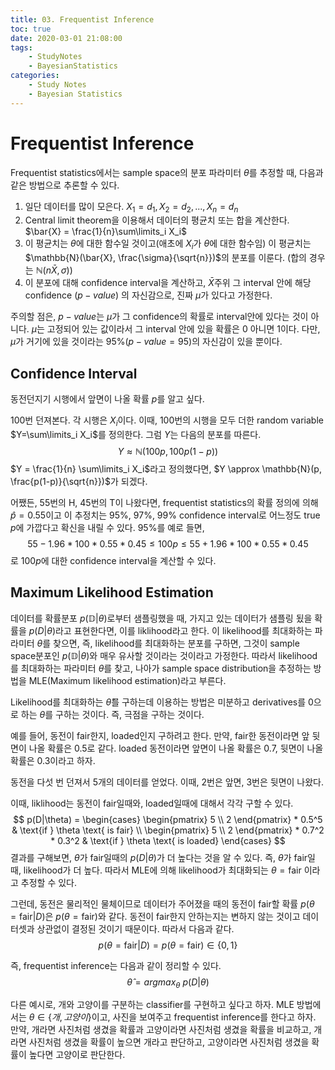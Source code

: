 ```yaml
---
title: 03. Frequentist Inference
toc: true
date: 2020-03-01 21:08:00
tags:
	- StudyNotes
	- BayesianStatistics
categories:
	- Study Notes
	- Bayesian Statistics
---
```




# Frequentist Inference



Frequentist statistics에서는 sample space의 분포 파라미터 $\theta$를 추정할 때, 다음과 같은 방법으로 추론할 수 있다.

1. 일단 데이터를 많이 모은다. $X_1 = d_1, X_2 = d_2, ..., X_n=d_n$
2. Central limit theorem을 이용해서 데이터의 평균치 또는 합을 계산한다. $\bar{X} = \frac{1}{n}\sum\limits_i X_i$
3. 이 평균치는 $\theta$에 대한 함수일 것이고(애초에 $X_i$가 $\theta$에 대한 함수임) 이 평균치는 $\mathbb{N}(\bar{X}, \frac{\sigma}{\sqrt{n}})$의 분포를 이룬다. (합의 경우는 $\mathbb{N}(n\bar{X},\sigma)$)
4. 이 분포에 대해 confidence interval을 계산하고, $\bar{X}$주위 그 interval 안에 해당 confidence ($p-value$) 의 자신감으로, 진짜 $\mu$가 있다고 가정한다.

주의할 점은, $p-value$는 $\mu$가 그 confidence의 확률로 interval안에 있다는 것이 아니다. $\mu$는 고정되어 있는 값이라서 그 interval 안에 있을 확률은 0 아니면 1이다. 다만, $\mu$가 거기에 있을 것이라는 95%($p-value=95$)의 자신감이 있을 뿐이다.



## Confidence Interval



동전던지기 시행에서 앞면이 나올 확률 $p$를 알고 싶다.

100번 던져본다. 각 시행은 $X_i$이다. 이때, 100번의 시행을 모두 더한 random variable $Y=\sum\limits_i X_i$를 정의한다. 그럼 $Y$는 다음의 분포를 따른다.
$$
Y \approx \mathbb{N}(100p, 100p(1-p))
$$
$Y = \frac{1}{n} \sum\limits_i X_i$라고 정의했다면, $Y \approx \mathbb{N}(p, \frac{p(1-p)}{\sqrt{n}})$가 되겠다.

어쨌든, 55번의 H, 45번의 T이 나왔다면, frequentist statistics의 확률 정의에 의해 $\hat{p}=0.55$이고 이 추정치는 95%, 97%, 99% confidence interval로 어느정도 true $p$에 가깝다고 확신을 내릴 수 있다. 95%를 예로 들면,
$$
55 - 1.96 * 100 * 0.55 * 0.45 \leq 100p \leq 55 + 1.96 * 100 * 0.55 * 0.45
$$
로 $100p$에 대한 confidence interval을 계산할 수 있다.



## Maximum Likelihood Estimation



데이터를 확률분포 $p(\mathbb{D}|\theta)$로부터 샘플링했을 때, 가지고 있는 데이터가 샘플링 됬을 확률을 $p(D|\theta)$라고 표현한다면, 이를 liklihood라고 한다. 이 likelihood를 최대화하는 파라미터 $\theta$를 찾으면, 즉, likelihood를 최대화하는 분포를 구하면, 그것이 sample space분포인 $p(\mathbb{D}|\theta)$와 매우 유사할 것이라는 것이라고 가정한다. 따라서 likelihood를 최대화하는 파라미터 $\theta$를 찾고, 나아가 sample space distribution을 추정하는 방법을 MLE(Maximum likelihood estimation)라고 부른다.

Likelihood를 최대화하는 $\hat{\theta}$를 구하는데 이용하는 방법은 미분하고 derivatives를 0으로 하는 $\theta$를 구하는 것이다. 즉, 극점을 구하는 것이다.



예를 들어, 동전이 fair한지, loaded인지 구하려고 한다. 만약, fair한 동전이라면 앞 뒷면이 나올 확률은 0.5로 같다. loaded 동전이라면 앞면이 나올 확률은 0.7, 뒷면이 나올 확률은 0.3이라고 하자.

동전을 다섯 번 던져서 5개의 데이터를 얻었다. 이때, 2번은 앞면, 3번은 뒷면이 나왔다.

이때, liklihood는 동전이 fair일때와, loaded일때에 대해서 각각 구할 수 있다.
$$
p(D|\theta) = \begin{cases} \begin{pmatrix} 5 \\ 2 \end{pmatrix} * 0.5^5 & \text{if } \theta \text{ is fair} \\ \begin{pmatrix} 5 \\ 2 \end{pmatrix} * 0.7^2 * 0.3^2 & \text{if } \theta \text{ is loaded} \end{cases}
$$
결과를 구해보면, $\theta$가 fair일때의 $p(D|\theta)$가 더 높다는 것을 알 수 있다. 즉, $\theta$가 fair일때, likelihood가 더 높다. 따라서 MLE에 의해 likelihood가 최대화되는 $\theta=\text{fair}$ 이라고 추정할 수 있다.



그런데, 동전은 물리적인 물체이므로 데이터가 주어졌을 때의 동전이 fair할 확률 $p(\theta=\text{fair}|D)$은 $p(\theta=\text{fair})$와 같다. 동전이 fair한지 안하는지는 변하지 않는 것이고 데이터셋과 상관없이 결정된 것이기 때문이다. 따라서 다음과 같다.
$$
p(\theta=\text{fair}|D) = p(\theta=\text{fair}) \in \{0, 1\}
$$


즉, frequentist inference는 다음과 같이 정리할 수 있다.
$$
\hat{\theta} = argmax_{\theta} ~p(D|\theta)
$$


다른 예시로, 개와 고양이를 구분하는 classifier를 구현하고 싶다고 하자. MLE 방법에서는 $\theta \in \{개, 고양이\}$이고, 사진을 보여주고 frequentist inference를 한다고 하자. 만약, 개라면 사진처럼 생겼을 확률과 고양이라면 사진처럼 생겼을 확률을 비교하고, 개라면 사진처럼 생겼을 확률이 높으면 개라고 판단하고, 고양이라면 사진처럼 생겼을 확률이 높다면 고양이로 판단한다.
